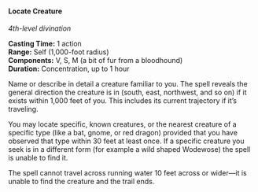 #### Locate Creature
<!-- markdownlint-disable link-image-reference-definitions -->
[_metadata_:spell_name]:- "Locate Creature"
[_metadata_:spell_level]:- "4"
[_metadata_:spell_school]:- "divination"
[_metadata_:ritual]:- "false"
[_metadata_:casting_time_amount]:- "1"
[_metadata_:casting_time_unit]:- "action"
[_metadata_:range]:- "Self"
[_metadata_:target]:- "1,000-foot radius"
[_metadata_:components_verbal]:- "true"
[_metadata_:components_somatic]:- "true"
[_metadata_:components_material]:- "true"
[_metadata_:components_material_description]:- "a bit of fur from a bloodhound"
[_metadata_:duration]:- "1 hour"
[_metadata_:concentration]:- "true"
[_metadata_:compared_to_wotc_srd_5.1]:- "mechanics_same_wording_different"
[_metadata_:compared_to_a5e_srd]:- "mechanics_same_wording_different"
<!-- markdownlint-disable-next-line no-emphasis-as-heading -->
_4th-level divination_

**Casting Time:** 1 action \
**Range:** Self (1,000-foot radius) \
**Components:** V, S, M (a bit of fur from a bloodhound) \
**Duration:** Concentration, up to 1 hour

Name or describe in detail a creature familiar to you.
The spell reveals the general direction the creature is in (south, east, northwest, and so on) if it exists within 1,000 feet of you.
This includes its current trajectory if it’s traveling.

You may locate specific, known creatures, or the nearest creature of a specific type (like a <span class="monster monster-Bat_bat">bat</span>, <span class="monster monster-Gnome_gnome">gnome</span>, or <span class="monster monster-Red_Dragon_red_dragon">red dragon</span>) provided that you have observed that type within 30 feet at least once.
If a specific creature you seek is in a different form (for example a wild shaped Wodewose) the spell is unable to find it.

The spell cannot travel across running water 10 feet across or wider—it is unable to find the creature and the trail ends.
